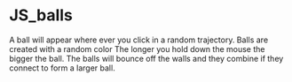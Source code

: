 # JS_balls

A ball will appear where ever you click in a random trajectory. 
Balls are created with a random color
The longer you hold down the mouse the bigger the ball. 
The balls will bounce off the walls and they combine if they connect to form a larger ball.
